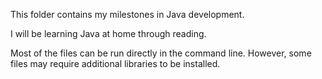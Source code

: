 This folder contains my milestones in Java development.

I will be learning Java at home through reading.

Most of the files can be run directly in the command line. However, some files may require additional libraries to be installed.
